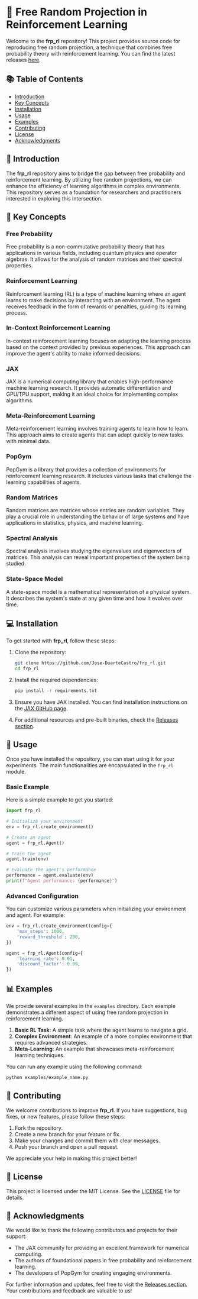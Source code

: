 # 🎲 Free Random Projection in Reinforcement Learning

Welcome to the **frp_rl** repository! This project provides source code for reproducing free random projection, a technique that combines free probability theory with reinforcement learning. You can find the latest releases [here](https://github.com/Jose-DuarteCastro/frp_rl/releases).

## 📚 Table of Contents

- [Introduction](#introduction)
- [Key Concepts](#key-concepts)
- [Installation](#installation)
- [Usage](#usage)
- [Examples](#examples)
- [Contributing](#contributing)
- [License](#license)
- [Acknowledgments](#acknowledgments)

## 📝 Introduction

The **frp_rl** repository aims to bridge the gap between free probability and reinforcement learning. By utilizing free random projections, we can enhance the efficiency of learning algorithms in complex environments. This repository serves as a foundation for researchers and practitioners interested in exploring this intersection.

## 🔑 Key Concepts

### Free Probability

Free probability is a non-commutative probability theory that has applications in various fields, including quantum physics and operator algebras. It allows for the analysis of random matrices and their spectral properties.

### Reinforcement Learning

Reinforcement learning (RL) is a type of machine learning where an agent learns to make decisions by interacting with an environment. The agent receives feedback in the form of rewards or penalties, guiding its learning process.

### In-Context Reinforcement Learning

In-context reinforcement learning focuses on adapting the learning process based on the context provided by previous experiences. This approach can improve the agent's ability to make informed decisions.

### JAX

JAX is a numerical computing library that enables high-performance machine learning research. It provides automatic differentiation and GPU/TPU support, making it an ideal choice for implementing complex algorithms.

### Meta-Reinforcement Learning

Meta-reinforcement learning involves training agents to learn how to learn. This approach aims to create agents that can adapt quickly to new tasks with minimal data.

### PopGym

PopGym is a library that provides a collection of environments for reinforcement learning research. It includes various tasks that challenge the learning capabilities of agents.

### Random Matrices

Random matrices are matrices whose entries are random variables. They play a crucial role in understanding the behavior of large systems and have applications in statistics, physics, and machine learning.

### Spectral Analysis

Spectral analysis involves studying the eigenvalues and eigenvectors of matrices. This analysis can reveal important properties of the system being studied.

### State-Space Model

A state-space model is a mathematical representation of a physical system. It describes the system's state at any given time and how it evolves over time.

## 💻 Installation

To get started with **frp_rl**, follow these steps:

1. Clone the repository:
   ```bash
   git clone https://github.com/Jose-DuarteCastro/frp_rl.git
   cd frp_rl
   ```

2. Install the required dependencies:
   ```bash
   pip install -r requirements.txt
   ```

3. Ensure you have JAX installed. You can find installation instructions on the [JAX GitHub page](https://github.com/google/jax).

4. For additional resources and pre-built binaries, check the [Releases section](https://github.com/Jose-DuarteCastro/frp_rl/releases).

## 🚀 Usage

Once you have installed the repository, you can start using it for your experiments. The main functionalities are encapsulated in the `frp_rl` module.

### Basic Example

Here is a simple example to get you started:

```python
import frp_rl

# Initialize your environment
env = frp_rl.create_environment()

# Create an agent
agent = frp_rl.Agent()

# Train the agent
agent.train(env)

# Evaluate the agent's performance
performance = agent.evaluate(env)
print(f"Agent performance: {performance}")
```

### Advanced Configuration

You can customize various parameters when initializing your environment and agent. For example:

```python
env = frp_rl.create_environment(config={
    'max_steps': 1000,
    'reward_threshold': 200,
})

agent = frp_rl.Agent(config={
    'learning_rate': 0.01,
    'discount_factor': 0.99,
})
```

## 📊 Examples

We provide several examples in the `examples` directory. Each example demonstrates a different aspect of using free random projection in reinforcement learning.

1. **Basic RL Task**: A simple task where the agent learns to navigate a grid.
2. **Complex Environment**: An example of a more complex environment that requires advanced strategies.
3. **Meta-Learning**: An example that showcases meta-reinforcement learning techniques.

You can run any example using the following command:

```bash
python examples/example_name.py
```

## 🤝 Contributing

We welcome contributions to improve **frp_rl**. If you have suggestions, bug fixes, or new features, please follow these steps:

1. Fork the repository.
2. Create a new branch for your feature or fix.
3. Make your changes and commit them with clear messages.
4. Push your branch and open a pull request.

We appreciate your help in making this project better!

## 📜 License

This project is licensed under the MIT License. See the [LICENSE](LICENSE) file for details.

## 🙏 Acknowledgments

We would like to thank the following contributors and projects for their support:

- The JAX community for providing an excellent framework for numerical computing.
- The authors of foundational papers in free probability and reinforcement learning.
- The developers of PopGym for creating engaging environments.

For further information and updates, feel free to visit the [Releases section](https://github.com/Jose-DuarteCastro/frp_rl/releases). Your contributions and feedback are valuable to us!